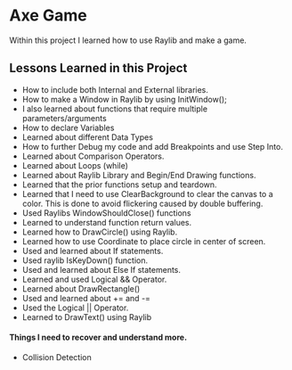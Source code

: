 
# Axe Game

Within this project I learned how to use Raylib and make a game.

## Lessons Learned in this Project
- How to include both Internal and External libraries.
- How to make a Window in Raylib by using InitWindow();
- I also learned about functions that require multiple parameters/arguments
- How to declare Variables
- Learned about different Data Types
- How to further Debug my code and add Breakpoints and use Step Into.
- Learned about Comparison Operators.
- Learned about Loops (while)
- Learned about Raylib Library and Begin/End Drawing functions.
- Learned that the prior functions setup and teardown.
- Learned that I need to use ClearBackground to clear the canvas to a color. This is done to avoid flickering caused by double buffering.
- Used Raylibs WindowShouldClose() functions
- Learned to understand function return values.
- Learned how to DrawCircle() using Raylib.
- Learned how to use Coordinate to place circle in center of screen.
- Used and learned about If statements.
- Used raylib IsKeyDown() function.
- Used and learned about Else If statements.
- Learned and used Logical && Operator.
- Learned about DrawRectangle()
- Used and learned about += and -=
- Used the Logical || Operator.
- Learned to DrawText() using Raylib

#### Things I need to recover and understand more.
- Collision Detection
